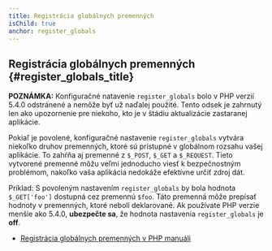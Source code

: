 ```yaml
---
title: Registrácia globálnych premenných
isChild: true
anchor: register_globals
---
```


## Registrácia globálnych premenných {#register_globals_title}

**POZNÁMKA:** Konfiguračné natavenie `register_globals` bolo v PHP verzií 5.4.0 odstránené a nemôže byť už naďalej
použité. Tento odsek je zahrnutý len ako upozornenie pre niekoho, kto je v štádiu aktualizácie zastaranej aplikácie.

Pokiaľ je povolené, konfiguračné nastavenie `register_globals` vytvára niekoľko druhov premenných, ktoré sú prístupné
v globálnom rozsahu vašej aplikácie. To zahŕňa aj premenné z `$_POST`, `$_GET` a `$_REQUEST`. Tieto vytvorené premenné
môžu veľmi jednoducho viesť k bezpečnostným problémom, nakoľko vaša aplikácia nedokáže efektívne určiť zdroj dát.

Príklad: S povoleným nastavením `register_globals` by bola hodnota `$_GET['foo']` dostupná cez premennú `$foo`.
Táto premenná môže prepísať hodnoty v premenných, ktoré neboli deklarované. Ak používate PHP verzie menšie ako 5.4.0,
**ubezpečte sa**, že hodnota nastavenia `register_globals` je **off**.

* [Registrácia globálnych premenných v PHP manuáli](http://php.net/security.globals)
